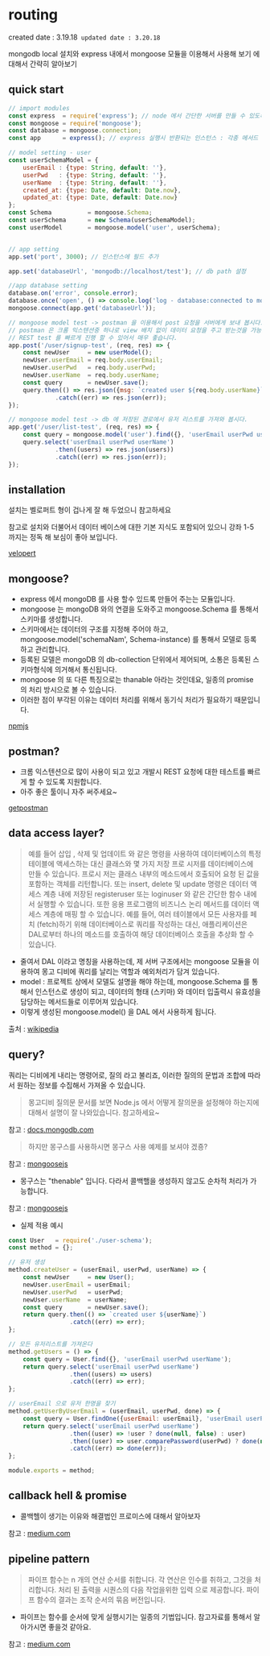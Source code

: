 # routing

created date : 3.19.18`
updated date : 3.20.18`

mongodb local 설치와 express 내에서 mongoose 모듈을 이용해서 사용해 보기 에 대해서 간략히 알아보기

## quick start
```javascript
// import modules
const express  = require('express'); // node 에서 간단한 서버를 만들 수 있도록 도와주는 모듈
const mongoose = require('mongoose');
const database = mongoose.connection;
const app      = express(); // express 실행시 반환되는 인스턴스 : 각종 메서드 들이 내장 되어 있음

// model setting - user
const userSchemaModel = {
	userEmail : {type: String, default: ''},
	userPwd   : {type: String, default: ''},
	userName  : {type: String, default: ''},
	created_at: {type: Date, default: Date.now},
	updated_at: {type: Date, default: Date.now}
};
const Schema          = mongoose.Schema;
const userSchema      = new Schema(userSchemaModel);
const userModel       = mongoose.model('user', userSchema);


// app setting
app.set('port', 3000); // 인스턴스에 필드 추가

app.set('databaseUrl', 'mongodb://localhost/test'); // db path 설정

//app database setting
database.on('error', console.error);
database.once('open', () => console.log('log - database:connected to mongo'));
mongoose.connect(app.get('databaseUrl'));

// mongoose model test -> postman 을 이용해서 post 요청을 서버에게 보내 봅시다.
// postman 은 크롬 익스텐션중 하나로 view 배치 없이 데이터 요청을 주고 받는것을 가능하게 해주는 툴입니다.
// REST test 를 빠르게 진행 할 수 있어서 매우 좋습니다.
app.post('/user/signup-test', (req, res) => {
	const newUser     = new userModel();
	newUser.userEmail = req.body.userEmail;
	newUser.userPwd   = req.body.userPwd;
	newUser.userName  = req.body.userName;
	const query       = newUser.save();
	query.then(() => res.json({msg: `created user ${req.body.userName}`}))
			 .catch((err) => res.json(err));
});

// mongoose model test -> db 에 저장된 경로에서 유저 리스트를 가져와 봅시다.
app.get('/user/list-test', (req, res) => {
	const query = mongoose.model('user').find({}, 'userEmail userPwd userName');
	query.select('userEmail userPwd userName')
			 .then((users) => res.json(users))
			 .catch((err) => res.json(err));
});
```

## installation

설치는 벨로퍼트 형이 겁나게 잘 해 두었으니 참고하세요

참고로 설치와 더불어서 데이터 베이스에 대한 기본 지식도 포함되어 있으니 강좌 1-5 까지는 정독 해 보심이 좋아 보입니다.

[velopert](https://velopert.com/436)

## mongoose?
* express 에서 mongoDB 를 사용 할수 있드록 만들어 주는는  모듈입니다.
* mongoose 는 mongoDB 와의 연결을 도와주고 mongoose.Schema 를 통해서 스키마를 생성합니다.
* 스키마에서는 데이터의 구조를 지정해 주어야 하고, mongoose.model('schemaNam', Schema-instance) 를 통해서 모델로 등록하고 관리합니다. 
* 등록된 모델은 mongoDB 의 db-collection 단위에서 제어되며, 소통은 등록된 스키마형식에 의거해서 통신됩니다.
* mongoose 의 또 다른 특징으로는 thanable 아라는 것인데요, 일종의 promise 의 처리 방시으로 볼 수 있습니다.
* 이러한 점이 부각된 이유는 데이터 처리를 위해서 동기식 처리가 필요하기 때문입니다.

[npmjs](https://www.npmjs.com/package/mongoose)

## postman?
* 크롬 익스텐션으로 많이 사용이 되고 있고 개발시 REST 요청에 대한 테스트를 빠르게 할 수 있도록 지원합니다.
* 아주 좋은 툴이니 자주 써주세요~ 

[getpostman](https://www.getpostman.com/products)


## data access layer?
> 예를 들어 삽입 , 삭제 및 업데이트 와 같은 명령을 사용하여 데이터베이스의 특정 테이블에 액세스하는 대신 클래스와 몇 가지 저장 프로 시저를 데이터베이스에 만들 수 있습니다.
> 프로시 저는 클래스 내부의 메소드에서 호출되어 요청 된 값을 포함하는 객체를 리턴합니다.
> 또는 insert, delete 및 update 명령은 데이터 액세스 계층 내에 저장된 registeruser 또는 loginuser 와 같은 간단한 함수 내에서 실행할 수 있습니다.
> 또한 응용 프로그램의 비즈니스 논리 메서드를 데이터 액세스 계층에 매핑 할 수 있습니다. 예를 들어, 여러 테이블에서 모든 사용자를 페치 (fetch)하기 위해 데이터베이스로 쿼리를 작성하는 대신, 애플리케이션은 DAL로부터 하나의 메소드를 호출하여 해당 데이터베이스 호출을 추상화 할 수 있습니다.

* 줄여서 DAL 이라고 명칭을 사용하는데, 제 서버 구조에서는 mongoose 모듈을 이용하여 몽고 디비에 쿼리를 날리는 역할과 예외처리가 담겨 있습니다.
* model : 프로젝트 상에서 모델도 설명을 해야 하는데, mongoose.Schema 를 통해서 인스턴스로 생성이 되고, 데이터의 형태 (스키마) 와 데이터 입출력시 유효성을 담당하는 메서드들로 이루어져 있습니다.
* 이렇게 생성된 mongoose.model() 을 DAL 에서 사용하게 됩니다.

출처 : [wikipedia](https://en.wikipedia.org/wiki/Data_access_layer)

## query?
쿼리는 디비에게 내리는 명령어로, 질의 라고 불리죠, 이러한 질의의 문법과 조합에 따라서 원하는 정보를 수집해서 가져올 수 있습니다.

> 몽고디비 질의문 문서를 보면 Node.js 에서 어떻게 잘의문을 설정해야 하는지에 대해서 설명이 잘 나와있습니다. 참고하세요~

참고 : [docs.mongodb.com](https://docs.mongodb.com/manual/tutorial/query-documents/)

> 하지만 몽구스를 사용하시면 몽구스 사용 예제를 보셔야 겠죵?

참고 : [mongoosejs](http://mongoosejs.com/docs/queries.html)

* 몽구스는 "thenable" 입니다. 다라서 콜백핼을 생성하지 않고도 순차적 처리가 가능합니다.

참고 : [mongoosejs](http://mongoosejs.com/docs/promises.html)

* 실제 적용 예시

```javascript
const User   = require('./user-schema');
const method = {};

// 유저 생성
method.createUser = (userEmail, userPwd, userName) => {
	const newUser     = new User();
	newUser.userEmail = userEmail;
	newUser.userPwd   = userPwd;
	newUser.userName  = userName;
	const query       = newUser.save();
	return query.then(() => `created user ${userName}`)
                 .catch((err) => err);
};

// 모든 유저리스트를 가져온다
method.getUsers = () => {
	const query = User.find({}, 'userEmail userPwd userName');
	return query.select('userEmail userPwd userName')
                 .then((users) => users)
                 .catch((err) => err);
};

// userEmail 으로 유저 한명을 찾기
method.getUserByUserEmail = (userEmail, userPwd, done) => {
	const query = User.findOne({userEmail: userEmail}, 'userEmail userPwd userName');
	return query.select('userEmail userPwd userName')
	             .then((user) => !user ? done(null, false) : user)
                 .then((user) => user.comparePassword(userPwd) ? done(null, user) : done(null, false))
                 .catch((err) => done(err));
};

module.exports = method;
```

## callback hell & promise
* 콜백헬이 생기는 이유와 해결법인 프로미스에 대해서 알아보자

참고 : [medium.com](https://medium.com/@pitzcarraldo/callback-hell-%EA%B3%BC-promise-pattern-471976ffd139)

## pipeline pattern

> 파이프 함수는 n 개의 연산 순서를 취합니다. 각 연산은 인수를 취하고, 그것을 처리합니다.
> 처리 된 출력을 시퀀스의 다음 작업을위한 입력 으로 제공합니다.
> 파이프 함수의 결과는 조작 순서의 묶음 버전입니다.

* 파이프는 함수를 순서에 맞게 실행시기는 일종의 기법입니다. 참고자료를 통해서 알아가시면 좋을것 같아요.

참고 : [medium.com](https://medium.com/@venomnert/pipe-function-in-javascript-8a22097a538e)